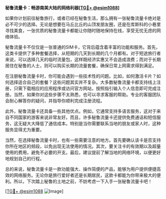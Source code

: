 **秘鲁流量卡：畅游南美大陆的网络利器[[TG💪+ @esim1088](https://t.me/s/esim1088)]**

如果你计划前往秘鲁旅行，或者已经在秘鲁生活，那么拥有一张秘鲁流量卡绝对是必不可少的选择。无论是想要在马丘比丘的山顶发朋友圈，还是在库斯科的小巷里寻找美食，一张优质的秘鲁流量卡都能让你随时随地保持在线，享受无忧无虑的网络体验。

秘鲁流量卡不仅仅是一张普通的SIM卡，它背后蕴含着丰富的功能和服务。首先，这类卡提供了多种套餐选择，从短期的几天到长期的几个月都有。对于短途旅行者来说，可以选择几天的临时流量包，这样既经济实惠又不会造成浪费；而对于长期居住在秘鲁的人士，则可以购买长期的流量套餐，确保日常上网需求得到满足。

在注册秘鲁流量卡时，你可能会遇到一些技术性的问题。比如，如何激活卡片？如何选择适合自己的套餐？这些问题其实并不复杂。大多数秘鲁流量卡都支持线上注册，只需下载相应的应用程序或访问官方网站，按照指引输入个人信息即可完成注册。当然，如果你对这些步骤不太熟悉，也可以寻求客服的帮助。专业的客服团队会耐心解答你的疑问，并指导你顺利完成注册流程。

此外，秘鲁流量卡还具备一些其他优点。例如，它通常支持多语言服务，这对于来自不同国家的游客来说非常友好。而且，许多秘鲁流量卡还提供免费通话和短信服务，这无疑大大降低了通信成本。特别是当你需要联系当地的朋友或家人时，这种服务显得尤为重要。

当然，在选择秘鲁流量卡时，也有一些需要注意的地方。首先要确认该卡是否支持你所在地区的频段，以免出现无法使用的情况。其次，要关注卡的有效期以及超量使用的费用，避免不必要的开支。最后，建议提前了解当地的网络环境，以便更好地规划自己的行程。

总的来说，秘鲁流量卡是一款功能强大、操作简便的产品，能够为用户提供便捷高效的网络服务。无论你是旅行爱好者还是长期居民，这款卡都能为你带来极大的便利。所以，下次踏上秘鲁的土地之前，不妨考虑一下入手一张秘鲁流量卡吧！

[[TG💪+ @esim1088](https://t.me/s/esim1088) ![Image](https://i.postimg.cc/4NQfJmqS/Snipaste-2025-05-13-00-14-12.png)]